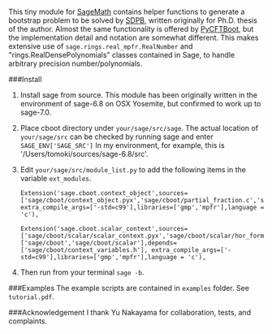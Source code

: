 This tiny module for [SageMath](http://www.sagemath.org) contains helper functions to generate a bootstrap problem to be solved by [SDPB](https://github.com/davidsd/sdpb), written originally for Ph.D. thesis of the author. Almost the same functionality is offered by [PyCFTBoot](https://github.com/cbehan/pycftboot), but the implementation detail and notation are somewhat different. This makes extensive use of `sage.rings.real_mpfr.RealNumber` and "rings.RealDensePolynomials" classes contained in Sage, to handle arbitrary precision number/polynomials.

###Install

1. Install sage from source. This module has been originally written in the environment of sage-6.8 on OSX Yosemite, but confirmed to work up to sage-7.0.

2. Place cboot directory under 
	`your/sage/src/sage`.
The actual location of `your/sage/src` can be checked by running sage and enter 
	`SAGE_ENV['SAGE_SRC']` 
In my environment, for example, this is '/Users/tomoki/sources/sage-6.8/src'.

3. Edit `your/sage/src/module_list.py` to add the following items in the variable `ext_modules`.  
    ```
    Extension('sage.cboot.context_object',sources=['sage/cboot/context_object.pyx','sage/cboot/partial_fraction.c','sage/cboot/integral_decomp.c','sage/cboot/chol_and_inverse.c','sage/cboot/context_variables.c'], extra_compile_args=['-std=c99'],libraries=['gmp','mpfr'],language = 'c'),

    Extension('sage.cboot.scalar_context',sources=['sage/cboot/scalar/scalar_context.pyx','sage/cboot/scalar/hor_formula.c','sage/cboot/scalar/hor_recursion.c','sage/cboot/scalar/k_compute.c'],include_dirs=['sage/cboot','sage/cboot/scalar'],depends=['sage/cboot/context_variables.h'], extra_compile_args=['-std=c99'],libraries=['gmp','mpfr'],language = 'c'),
    ```
4. Then run from your terminal `sage -b`.


###Examples 
The example scripts are contained in `examples` folder. See `tutorial.pdf`.

###Acknowledgement 
I thank Yu Nakayama for collaboration, tests, and complaints.
